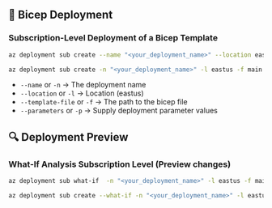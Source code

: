 ## 🚀 Bicep Deployment

### Subscription-Level Deployment of a Bicep Template

```bash
az deployment sub create --name "<your_deployment_name>" --location eastus --template-file main.bicep --parameters .bicepparam
```
```bash
az deployment sub create -n "<your_deployment_name>" -l eastus -f main.bicep -p .bicepparam
```
- `--name` or `-n` → The deployment name
- `--location` or `-l` → Location (eastus)
- `--template-file` or `-f` → The path to the bicep file
- `--parameters` or `-p` → Supply deployment parameter values

## 🔍 Deployment Preview

### What-If Analysis Subscription Level (Preview changes)
```bash
az deployment sub what-if  -n "<your_deployment_name>" -l eastus -f main.bicep -p .bicepparam
```

```bash
az deployment sub create --what-if -n "<your_deployment_name>" -l eastus -f main.bicep -p .bicepparam
```
